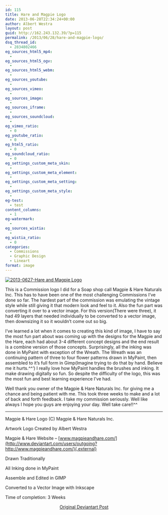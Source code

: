 ```yaml
---
id: 115
title: Hare and Magpie Logo
date: 2013-06-28T22:34:24+00:00
author: Albert Westra
layout: post
guid: http://162.243.132.39/?p=115
permalink: /2013/06/28/hare-and-magpie-logo/
dsq_thread_id:
  - 2834802466
eg_sources_html5_mp4:
  - 
eg_sources_html5_ogv:
  - 
eg_sources_html5_webm:
  - 
eg_sources_youtube:
  - 
eg_sources_vimeo:
  - 
eg_sources_image:
  - 
eg_sources_iframe:
  - 
eg_sources_soundcloud:
  - 
eg_vimeo_ratio:
  - 0
eg_youtube_ratio:
  - 0
eg_html5_ratio:
  - 0
eg_soundcloud_ratio:
  - 0
eg_settings_custom_meta_skin:
  - 
eg_settings_custom_meta_element:
  - 
eg_settings_custom_meta_setting:
  - 
eg_settings_custom_meta_style:
  - 
eg-test:
  - test
content_columns:
  - 1
eg-watermark:
  - 
eg_sources_wistia:
  - 
eg_wistia_ratio:
  - 0
categories:
  - Commissions
  - Graphic Design
  - Lineart
format: image
---
```

[<img class="aligncenter size-full wp-image-1042" src="http://i1.wp.com/www.odysseywestra.com/wp-content/uploads/2013/06/2013-0627-Hare-and-Magpie-Logo.jpg?fit=904%2C949" alt="2013-0627-Hare and Magpie Logo" srcset="http://i1.wp.com/www.odysseywestra.com/wp-content/uploads/2013/06/2013-0627-Hare-and-Magpie-Logo.jpg?w=2000 2000w, http://i1.wp.com/www.odysseywestra.com/wp-content/uploads/2013/06/2013-0627-Hare-and-Magpie-Logo.jpg?resize=191%2C200 191w, http://i1.wp.com/www.odysseywestra.com/wp-content/uploads/2013/06/2013-0627-Hare-and-Magpie-Logo.jpg?resize=476%2C500 476w, http://i1.wp.com/www.odysseywestra.com/wp-content/uploads/2013/06/2013-0627-Hare-and-Magpie-Logo.jpg?resize=976%2C1024 976w, http://i1.wp.com/www.odysseywestra.com/wp-content/uploads/2013/06/2013-0627-Hare-and-Magpie-Logo.jpg?resize=286%2C300 286w, http://i1.wp.com/www.odysseywestra.com/wp-content/uploads/2013/06/2013-0627-Hare-and-Magpie-Logo.jpg?resize=1525%2C1600 1525w" sizes="(max-width: 2000px) 100vw, 2000px" data-recalc-dims="1" />](http://i1.wp.com/www.odysseywestra.com/wp-content/uploads/2013/06/2013-0627-Hare-and-Magpie-Logo.jpg)

<!--more-->

This is a Commission logo I did for a Soap shop call Magpie & Hare Naturals Inc. This has to have been one of the most challenging Commissions I&#8217;ve done so far. The hardest part of the commission was emulating the vintage style while still giving it that modern look and feel to it. Also the fun part was converting it over to a vector image. For this version(There were three), it had 49 layers that needed individually to be converted to a vector image, then downsizing it so it wouldn&#8217;t come out so big.

I&#8217;ve learned a lot when it comes to creating this kind of image, I have to say the most fun part about was coming up with the designs for the Magpie and the Hare, each had about 3-4 different concept designs and the end result is a combine version of those concepts. Surprisingly, all the inking was done in MyPaint with exception of the Wreath. The Wreath was an continuing pattern of three to four flower patterns drawn in MyPaint, then assembled to it&#8217;s full form in Gimp(Imagine trying to do that by hand. Believe me it hurts.^^&#8217;) I really love how MyPaint handles the brushes and inking. It make drawing digitally so fun. So despite the difficulty of the logo, this was the most fun and best learning experience I&#8217;ve had.

Well thank you owner of the Magpie & Hare Naturals Inc. for giving me a chance and being patient with me. This took three weeks to make and a lot of back and forth feedback. I take my commission seriously. Well like always I hope you guys are enjoying your day. Well take care!!^^

* * *

Magpie & Hare Logo (C) Magpie & Hare Naturals Inc.
  
Artwork Logo Created by Albert Westra

Magpie & Hare Website &#8211; [www.magpieandhare.com/](http://www.deviantart.com/users/outgoing?http://www.magpieandhare.com/){.external}

Drawn Traditionally
  
All Inking done in MyPaint
  
Assemble and Edited in GIMP
  
Converted to a Vector Image with Inkscape

Time of completion: 3 Weeks

<p style="text-align: center;">
  <a title="Original Deviantart Post" href="http://fav.me/d6b2e0w" target="_blank">Original Deviantart Post</a>
</p>